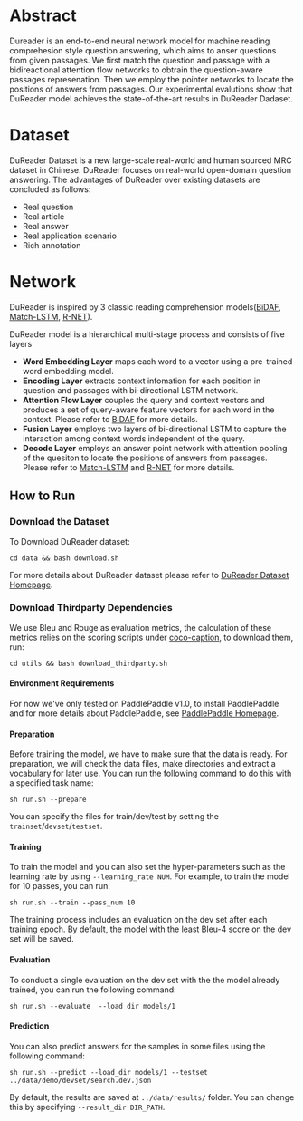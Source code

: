 # Abstract
Dureader is an end-to-end neural network model for machine reading comprehesion style question answering, which aims to anser questions from given passages. We first match the question and passage with a bidireactional attention flow networks to obtrain the question-aware passages represenation. Then we employ the pointer networks to locate the positions of answers from passages. Our experimental evalutions show that DuReader model achieves the state-of-the-art results in DuReader Dadaset.
# Dataset
DuReader Dataset is a new large-scale real-world and human sourced MRC dataset in Chinese. DuReader focuses on real-world open-domain question answering. The advantages of DuReader over existing datasets are concluded as follows:
 - Real question
 - Real article
 - Real answer
 - Real application scenario
 - Rich annotation

# Network
DuReader is inspired by 3 classic reading comprehension models([BiDAF](https://arxiv.org/abs/1611.01603), [Match-LSTM](https://arxiv.org/abs/1608.07905), [R-NET](https://www.microsoft.com/en-us/research/wp-content/uploads/2017/05/r-net.pdf)).

DuReader model is a hierarchical multi-stage process and consists of five layers

- **Word Embedding Layer** maps each word to a vector using a pre-trained word embedding model.
- **Encoding Layer** extracts context infomation for each position in question and passages with bi-directional LSTM network.
- **Attention Flow Layer** couples the query and context vectors and produces a set of query-aware feature vectors for each word in the context. Please refer to [BiDAF](https://arxiv.org/abs/1611.01603) for more details.
- **Fusion Layer** employs two layers of bi-directional LSTM to capture the interaction among context words independent of the query.
- **Decode Layer** employs an answer point network with attention pooling of the quesiton to locate the positions of answers from passages. Please refer to [Match-LSTM](https://arxiv.org/abs/1608.07905) and [R-NET](https://www.microsoft.com/en-us/research/wp-content/uploads/2017/05/r-net.pdf) for more details.

## How to Run
### Download the Dataset
To Download DuReader dataset:
```
cd data && bash download.sh
```
For more details about DuReader dataset please refer to [DuReader Dataset Homepage](https://ai.baidu.com//broad/subordinate?dataset=dureader).

### Download Thirdparty Dependencies
We use Bleu and Rouge as evaluation metrics, the calculation of these metrics relies on the scoring scripts under [coco-caption](https://github.com/tylin/coco-caption), to download them, run:

```
cd utils && bash download_thirdparty.sh
```
#### Environment Requirements
For now we've only tested on PaddlePaddle v1.0, to install PaddlePaddle and for more details about PaddlePaddle, see [PaddlePaddle Homepage](http://paddlepaddle.org).

#### Preparation
Before training the model, we have to make sure that the data is ready. For preparation, we will check the data files, make directories and extract a vocabulary for later use. You can run the following command to do this with a specified task name:

```
sh run.sh --prepare
```
You can specify the files for train/dev/test by setting the `trainset`/`devset`/`testset`.
#### Training
To train the model and you can also set the hyper-parameters such as the learning rate by using `--learning_rate NUM`. For example, to train the model for 10 passes, you can run:

```
sh run.sh --train --pass_num 10
```

The training process includes an evaluation on the dev set after each training epoch. By default, the model with the least Bleu-4 score on the dev set will be saved.

#### Evaluation
To conduct a single evaluation on the dev set with the the model already trained, you can run the following command:

```
sh run.sh --evaluate  --load_dir models/1
```

#### Prediction
You can also predict answers for the samples in some files using the following command:

```
sh run.sh --predict --load_dir models/1 --testset ../data/demo/devset/search.dev.json
```

By default, the results are saved at `../data/results/` folder. You can change this by specifying `--result_dir DIR_PATH`.
